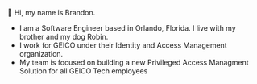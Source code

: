 👋 Hi, my name is Brandon. 
- I am a Software Engineer based in Orlando, Florida. I live with my brother and my dog Robin.
- I work for GEICO under their Identity and Access Management organization.
- My team is focused on building a new Privileged Access Managment Solution for all GEICO Tech employees
